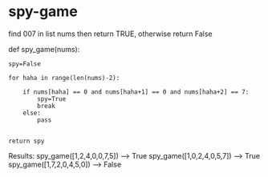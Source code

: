 # spy-game
find 007 in list nums then return TRUE, otherwise return False

def spy_game(nums):
    
    spy=False
    
    for haha in range(len(nums)-2):
        
        if nums[haha] == 0 and nums[haha+1] == 0 and nums[haha+2] == 7:
            spy=True
            break
        else:
            pass
       
            
    return spy                
            
  
Results: 
    spy_game([1,2,4,0,0,7,5]) --> True
    spy_game([1,0,2,4,0,5,7]) --> True
    spy_game([1,7,2,0,4,5,0]) --> False
